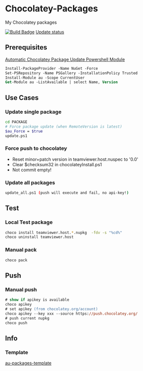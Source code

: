 # Chocolatey-Packages

My Chocolatey packages

[![Build Badge](https://ci.appveyor.com/api/projects/status/r3tg6hf53jli0bid?svg=true)](https://ci.appveyor.com/project/codingsteff/chocolatey-packages)
[Update status](https://gist.github.com/codingsteff/11d4abbe6bb1fcd50426bad5b7ea88de)

## Prerequisites

[Automatic Chocolatey Package Update Powershell Module](https://github.com/majkinetor/au)

```ps
Install-PackageProvider -Name NuGet -Force
Set-PSRepository -Name PSGallery -InstallationPolicy Trusted
Install-Module au -Scope CurrentUser
Get-Module au -ListAvailable | select Name, Version
```

## Use Cases

### Update single package

```sh
cd PACKAGE
# Force package update (when RemoteVersion is latest)
$au_Force = $true
update.ps1
```

### Force push to chocolatey

- Reset minor+patch version in teamviewer.host.nuspec to '0.0'
- Clear $checksum32 in chocolateyInstall.ps1
- Not commit empty!

### Update all packages

```sh
update_all.ps1 (push will execute and fail, no api-key!)
```

## Test

### Local Test package

```sh
choco install teamviewer.host.*.nupkg  -fdv -s "%cd%"
choco uninstall teamviewer.host
```

### Manual pack

```ps
choco pack
```

## Push

### Manual push

```ps
# show if apikey is available
choco apikey
# set apikey (from chocolatey.org/account)
choco apikey --key xxx --source https://push.chocolatey.org/
# push current nupkg
choco push
```

## Info

### Template

[au-packages-template](https://github.com/majkinetor/au-packages-template)
